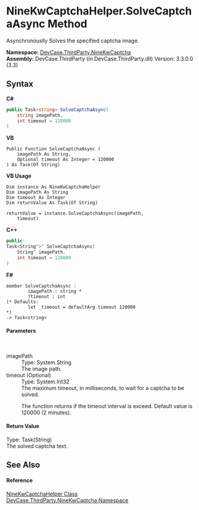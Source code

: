 # NineKwCaptchaHelper.SolveCaptchaAsync Method 
 

Asynchronouslly Solves the specified captcha image.

**Namespace:**&nbsp;<a href="N_DevCase_ThirdParty_NineKwCaptcha">DevCase.ThirdParty.NineKwCaptcha</a><br />**Assembly:**&nbsp;DevCase.ThirdParty (in DevCase.ThirdParty.dll) Version: 3.3.0.0 (3.3)

## Syntax

**C#**<br />
``` C#
public Task<string> SolveCaptchaAsync(
	string imagePath,
	int timeout = 120000
)
```

**VB**<br />
``` VB
Public Function SolveCaptchaAsync ( 
	imagePath As String,
	Optional timeout As Integer = 120000
) As Task(Of String)
```

**VB Usage**<br />
``` VB Usage
Dim instance As NineKwCaptchaHelper
Dim imagePath As String
Dim timeout As Integer
Dim returnValue As Task(Of String)

returnValue = instance.SolveCaptchaAsync(imagePath, 
	timeout)
```

**C++**<br />
``` C++
public:
Task<String^>^ SolveCaptchaAsync(
	String^ imagePath, 
	int timeout = 120000
)
```

**F#**<br />
``` F#
member SolveCaptchaAsync : 
        imagePath : string * 
        ?timeout : int 
(* Defaults:
        let _timeout = defaultArg timeout 120000
*)
-> Task<string> 

```


#### Parameters
&nbsp;<dl><dt>imagePath</dt><dd>Type: System.String<br />The image path.</dd><dt>timeout (Optional)</dt><dd>Type: System.Int32<br />The maximum timeout, in milliseconds, to wait for a captcha to be solved. 

 The function returns if the timeout interval is exceed. Default value is 120000 (2 minutes).</dd></dl>

#### Return Value
Type: Task(String)<br />The solved captcha text.

## See Also


#### Reference
<a href="T_DevCase_ThirdParty_NineKwCaptcha_NineKwCaptchaHelper">NineKwCaptchaHelper Class</a><br /><a href="N_DevCase_ThirdParty_NineKwCaptcha">DevCase.ThirdParty.NineKwCaptcha Namespace</a><br />